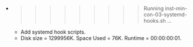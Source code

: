 * >>>>>>>>> Running inst-min-con-03-systemd-hooks.sh ...
  * Add systemd hook scripts.
  * Disk size = 1299956K. Space Used = 76K. Runtime = 00:00:00:01.
